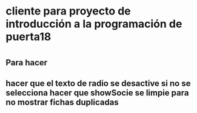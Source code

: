 <h1>cliente para proyecto de introducción a la programación de puerta18<h1>
<h2>Para hacer<h2>
hacer que el texto de radio se desactive si no se selecciona
hacer que showSocie se limpie para no mostrar fichas duplicadas